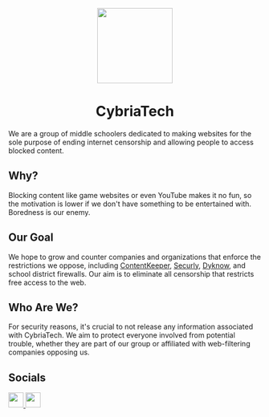 <p align="center">
  <kbd>
    <img width="150px" src="/img/cybria-tech.png">
  </kbd>
</p>

<h1 align="center">CybriaTech</h1>

We are a group of middle schoolers dedicated to making websites for the sole purpose of ending internet censorship and allowing people to access blocked content.

## Why?

Blocking content like game websites or even YouTube makes it no fun, so the motivation is lower if we don't have something to be entertained with. Boredness is our enemy.

## Our Goal

We hope to grow and counter companies and organizations that enforce the restrictions we oppose, including <a href="https://www.contentkeeper.com/">ContentKeeper</a>, <a href="https://www.securly.com/">Securly</a>, <a href="https://www.dyknow.com/">Dyknow</a>, and school district firewalls. Our aim is to eliminate all censorship that restricts free access to the web.

## Who Are We?

For security reasons, it's crucial to not release any information associated with CybriaTech. We aim to protect everyone involved from potential trouble, whether they are part of our group or affiliated with web-filtering companies opposing us.

## Socials

<a href="https://discord.gg/e2UXEwjcsg">
  <img height="30px" src="https://img.shields.io/badge/Discord-7289DA?style=for-the-badge&logo=discord&logoColor=white">
</a>
<a href="https://twitter.com/cybriatech_">
  <img height="30px" src="https://img.shields.io/badge/Twitter-1DA1F2?style=for-the-badge&logo=twitter&logoColor=white">
</a>
